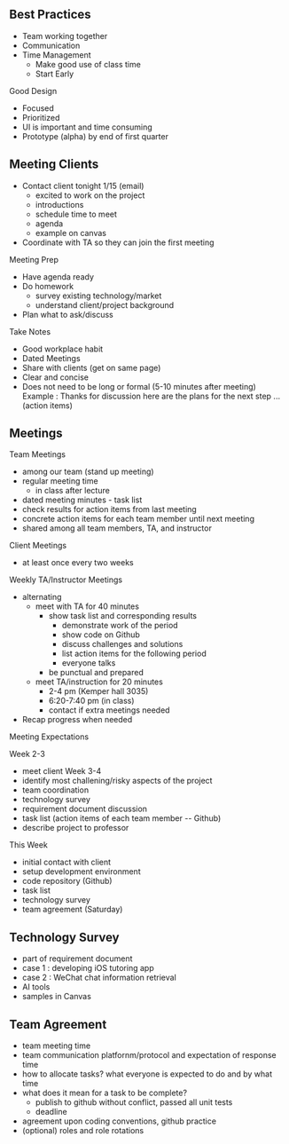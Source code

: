 ## Best Practices
* Team working together
* Communication
* Time Management
  * Make good use of class time
  * Start Early

Good Design
* Focused
* Prioritized
* UI is important and time consuming
* Prototype (alpha) by end of first quarter 

## Meeting Clients 
* Contact client tonight 1/15 (email)
  * excited to work on the project
  * introductions
  * schedule time to meet
  * agenda
  * example on canvas 
* Coordinate with TA so they can join the first meeting

Meeting Prep 
* Have agenda ready
* Do homework
  * survey existing technology/market
  * understand client/project background
* Plan what to ask/discuss

Take Notes 
* Good workplace habit
* Dated Meetings
* Share with clients (get on same page)
* Clear and concise
* Does not need to be long or formal (5-10 minutes after meeting)
Example : Thanks for discussion here are the plans for the next step ... (action items)

## Meetings 
Team Meetings 
* among our team (stand up meeting)
* regular meeting time
  * in class after lecture
* dated meeting minutes - task list
* check results for action items from last meeting
* concrete action items for each team member until next meeting
* shared among all team members, TA, and instructor

Client Meetings
* at least once every two weeks 

Weekly TA/Instructor Meetings
* alternating
  * meet with TA for 40 minutes
    * show task list and corresponding results
      * demonstrate work of the period
      * show code on Github
      * discuss challenges and solutions
      * list action items for the following period
      * everyone talks
    * be punctual and prepared
  * meet TA/instruction for 20 minutes
    * 2-4 pm (Kemper hall 3035)
    * 6:20-7:40 pm (in class)
    * contact if extra meetings needed
* Recap progress when needed

Meeting Expectations 

Week 2-3 
* meet client
Week 3-4
* identify most challening/risky aspects of the project
* team coordination
* technology survey
* requirement document discussion
* task list (action items of each team member -- Github)
* describe project to professor

This Week
* initial contact with client
* setup development environment
* code repository (Github)
* task list
* technology survey
* team agreement (Saturday)

## Technology Survey
* part of requirement document
* case 1 : developing iOS tutoring app
* case 2 : WeChat chat information retrieval
* AI tools
* samples in Canvas

## Team Agreement 
* team meeting time
* team communication platfornm/protocol and expectation of response time
* how to allocate tasks? what everyone is expected to do and by what time
* what does it mean for a task to be complete?
  * publish to github without conflict, passed all unit tests
  * deadline
* agreement upon coding conventions, github practice
* (optional) roles and role rotations

